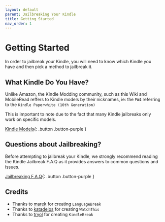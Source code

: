 ```yaml
---
layout: default
parent: Jailbreaking Your Kindle
title: Getting Started
nav_order: 1
---
```


# Getting Started
In order to jailbreak your Kindle, you will need to know which Kindle you have and then pick a method to jailbreak it.

## What Kindle Do You Have?
Unlike Amazon, the Kindle Modding community, such as this Wiki and MobileRead reffers to Kindle models by their nicknames, ie: the `PW4` referring to the `Kindle Paperwhite (10th Generation)`

This is important to note due to the fact that many Kindle jailbreaks only work on specific models.

[Kindle Models](./kindle-models){: .button .button-purple }

## Questions about Jailbreaking?
Before attempting to jailbreak your Kindle, we strongly recommend reading the Kindle Jailbreak F.A.Q as it provides answers to common questions and issues.

[Jailbreaking F.A.Q](./jailbreak-faq){: .button .button-purple }


## Credits
- Thanks to [marek](https://www.mobileread.com/forums/member.php?u=340787) for creating `LanguageBreak`
- Thanks to [katadelos](https://www.mobileread.com/forums/member.php?u=308426) for creating `WatchThis`
- Thanks to [tryol](https://www.mobileread.com/forums/member.php?u=317940) for creating `KindleBreak`